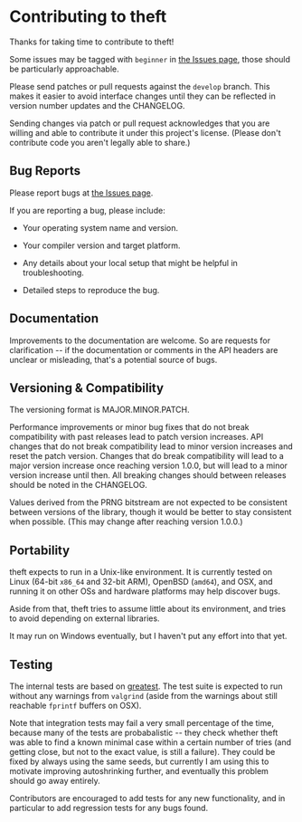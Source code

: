 # Contributing to theft

Thanks for taking time to contribute to theft!

Some issues may be tagged with `beginner` in [the Issues page][issues],
those should be particularly approachable.

Please send patches or pull requests against the `develop` branch. This
makes it easier to avoid interface changes until they can be reflected
in version number updates and the CHANGELOG.

Sending changes via patch or pull request acknowledges that you are
willing and able to contribute it under this project's license. (Please
don't contribute code you aren't legally able to share.)


## Bug Reports

Please report bugs at [the Issues page][issues].

[issues]: https://github.com/silentbicycle/theft/issues

If you are reporting a bug, please include:

+ Your operating system name and version.

+ Your compiler version and target platform.

+ Any details about your local setup that might be helpful in
  troubleshooting.

+ Detailed steps to reproduce the bug.


## Documentation

Improvements to the documentation are welcome. So are requests for
clarification -- if the documentation or comments in the API headers
are unclear or misleading, that's a potential source of bugs.


## Versioning & Compatibility

The versioning format is MAJOR.MINOR.PATCH.

Performance improvements or minor bug fixes that do not break
compatibility with past releases lead to patch version increases. API
changes that do not break compatibility lead to minor version increases
and reset the patch version. Changes that do break compatibility
will lead to a major version increase once reaching version 1.0.0, but
will lead to a minor version increase until then. All breaking changes
should between releases should be noted in the CHANGELOG.

Values derived from the PRNG bitstream are not expected to be consistent
between versions of the library, though it would be better to stay
consistent when possible. (This may change after reaching version
1.0.0.)


## Portability

theft expects to run in a Unix-like environment. It is currently tested
on Linux (64-bit `x86_64` and 32-bit ARM), OpenBSD (`amd64`), and OSX, and
running it on other OSs and hardware platforms may help discover bugs.

Aside from that, theft tries to assume little about its environment, and
tries to avoid depending on external libraries.

It may run on Windows eventually, but I haven't put any effort into that
yet.


## Testing

The internal tests are based on [greatest][g]. The test suite is expected
to run without any warnings from `valgrind` (aside from the warnings
about still reachable `fprintf` buffers on OSX).

[g]: https://github.com/silentbicycle/greatest

Note that integration tests may fail a very small percentage of the
time, because many of the tests are probabalistic -- they check whether
theft was able to find a known minimal case within a certain number of
tries (and getting close, but not to the exact value, is still a
failure). They could be fixed by always using the same seeds, but
currently I am using this to motivate improving autoshrinking further,
and eventually this problem should go away entirely.

Contributors are encouraged to add tests for any new functionality, and
in particular to add regression tests for any bugs found.
